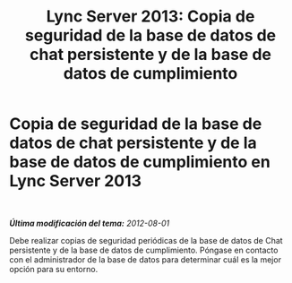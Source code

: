﻿---
title: 'Lync Server 2013: Copia de seguridad de la base de datos de chat persistente y de la base de datos de cumplimiento'
TOCTitle: Copia de seguridad de la base de datos de chat persistente y de la base de datos de cumplimiento
ms:assetid: 0950e1a9-5a53-4d4a-bf3a-e57ae1225b69
ms:mtpsurl: https://technet.microsoft.com/es-es/library/JJ215872(v=OCS.15)
ms:contentKeyID: 48274369
ms.date: 01/07/2017
mtps_version: v=OCS.15
ms.translationtype: HT
---

# Copia de seguridad de la base de datos de chat persistente y de la base de datos de cumplimiento en Lync Server 2013

 

_**Última modificación del tema:** 2012-08-01_

Debe realizar copias de seguridad periódicas de la base de datos de Chat persistente y de la base de datos de cumplimiento. Póngase en contacto con el administrador de la base de datos para determinar cuál es la mejor opción para su entorno.

